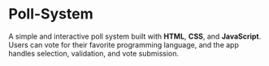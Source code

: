 # Poll-System

A simple and interactive poll system built with **HTML**, **CSS**, and **JavaScript**. Users can vote for their favorite programming language, and the app handles selection, validation, and vote submission.
